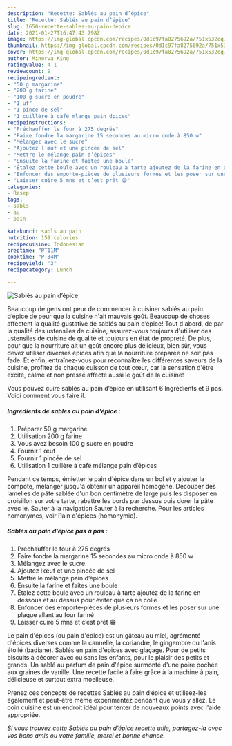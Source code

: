 ```yaml
---
description: "Recette: Sablés au pain d’épice"
title: "Recette: Sablés au pain d’épice"
slug: 1650-recette-sables-au-pain-depice
date: 2021-01-27T16:47:43.798Z
image: https://img-global.cpcdn.com/recipes/0d1c97fa8275692a/751x532cq70/sables-au-pain-depice-photo-principale-de-la-recette.jpg
thumbnail: https://img-global.cpcdn.com/recipes/0d1c97fa8275692a/751x532cq70/sables-au-pain-depice-photo-principale-de-la-recette.jpg
cover: https://img-global.cpcdn.com/recipes/0d1c97fa8275692a/751x532cq70/sables-au-pain-depice-photo-principale-de-la-recette.jpg
author: Minerva King
ratingvalue: 4.1
reviewcount: 9
recipeingredient:
- "50 g margarine"
- "200 g farine"
- "100 g sucre en poudre"
- "1 uf"
- "1 pince de sel"
- "1 cuillère à café mlange pain dpices"
recipeinstructions:
- "Préchauffer le four à 275 degrés"
- "Faire fondre la margarine 15 secondes au micro onde à 850 w"
- "Mélangez avec le sucre"
- "Ajoutez l’œuf et une pincée de sel"
- "Mettre le mélange pain d’épices"
- "Ensuite la farine et faites une boule"
- "Étalez cette boule avec un rouleau à tarte ajoutez de la farine en dessous et au dessus pour éviter que ça ne colle"
- "Enfoncer des emporte-pièces de plusieurs formes et les poser sur une plaque allant au four fariné"
- "Laisser cuire 5 mns et c’est prêt 😁"
categories:
- Resep
tags:
- sabls
- au
- pain

katakunci: sabls au pain 
nutrition: 159 calories
recipecuisine: Indonesian
preptime: "PT11M"
cooktime: "PT34M"
recipeyield: "3"
recipecategory: Lunch

---
```



![Sablés au pain d’épice](https://img-global.cpcdn.com/recipes/0d1c97fa8275692a/751x532cq70/sables-au-pain-depice-photo-principale-de-la-recette.jpg)

Beaucoup de gens ont peur de commencer à cuisiner sablés au pain d’épice de peur que la cuisine n'ait mauvais goût. Beaucoup de choses affectent la qualité gustative de sablés au pain d’épice! Tout d'abord, de par la qualité des ustensiles de cuisine, assurez-vous toujours d'utiliser des ustensiles de cuisine de qualité et toujours en état de propreté. De plus, pour que la nourriture ait un goût encore plus délicieux, bien sûr, vous devez utiliser diverses épices afin que la nourriture préparée ne soit pas fade. Et enfin, entraînez-vous pour reconnaître les différentes saveurs de la cuisine, profitez de chaque cuisson de tout cœur, car la sensation d'être excité, calme et non pressé affecte aussi le goût de la cuisine!

<!--inarticleads1-->

Vous pouvez cuire sablés au pain d’épice en utilisant 6 Ingrédients et 9 pas. Voici comment vous faire il.

##### Ingrédients de sablés au pain d’épice :

1. Préparer 50 g margarine
1. Utilisation 200 g farine
1. Vous avez besoin 100 g sucre en poudre
1. Fournir 1 œuf
1. Fournir 1 pincée de sel
1. Utilisation 1 cuillère à café mélange pain d’épices


Pendant ce temps, émietter le pain d&#39;épice dans un bol et y ajouter la compote, mélanger jusqu&#39;à obtenir un appareil homogène. Découper des lamelles de pâte sablée d&#39;un bon centimètre de large puis les disposer en croisillon sur votre tarte, rabattre les bords par dessus puis dorer la pâte avec le. Sauter à la navigation Sauter à la recherche. Pour les articles homonymes, voir Pain d&#39;épices (homonymie). 

<!--inarticleads2-->

##### Sablés au pain d’épice pas à pas :

1. Préchauffer le four à 275 degrés
1. Faire fondre la margarine 15 secondes au micro onde à 850 w
1. Mélangez avec le sucre
1. Ajoutez l’œuf et une pincée de sel
1. Mettre le mélange pain d’épices
1. Ensuite la farine et faites une boule
1. Étalez cette boule avec un rouleau à tarte ajoutez de la farine en dessous et au dessus pour éviter que ça ne colle
1. Enfoncer des emporte-pièces de plusieurs formes et les poser sur une plaque allant au four fariné
1. Laisser cuire 5 mns et c’est prêt 😁


Le pain d&#39;épices (ou pain d&#39;épice) est un gâteau au miel, agrémenté d&#39;épices diverses comme la cannelle, la coriandre, le gingembre ou l&#39;anis étoilé (badiane). Sablés en pain d&#39;épices avec glaçage. Pour de petits biscuits à décorer avec ou sans les enfants, pour le plaisir des petits et grands. Un sablé au parfum de pain d&#39;épice surmonté d&#39;une poire pochée aux graines de vanille. Une recette facile à faire grâce à la machine à pain, délicieuse et surtout extra moelleuse. 

<!--inarticleads1-->

<p>
Prenez ces concepts de recettes Sablés au pain d’épice et utilisez-les également et peut-être même expérimentez pendant que vous y allez. Le coin cuisine est un endroit idéal pour tenter de nouveaux points avec l'aide appropriée.
</p>

<p>
<i>Si vous trouvez cette Sablés au pain d’épice recette utile, partagez-la avec vos bons amis ou votre famille, merci et bonne chance.</i>
</p>
